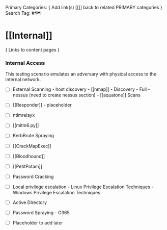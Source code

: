 Primary Categories: { Add link(s) [[]] back to related PRIMARY categories }
Search Tag: #🗺  

# [[Internal]]  
{ Links to content pages }



### Internal Access
This testing scenario emulates an adversary with physical access to the internal network.

- [ ] External Scanning
                - host discovery
                - [[nmap]]
                                - Discovery
                                - Full
                - nessus (need to create nessus section)
                - [[aquatone]] Scans

- [ ] [[Responder]]
                - placeholder
- [ ] ntlmrelayx
- [ ] [[mitm6.py]]
- [ ] KerbBrute Spraying 
- [ ] [[CrackMapExec]]
- [ ] [[Bloodhound]]
- [ ] [[PetitPotam]]
- [ ] Password Cracking
- [ ] Local privilege escalation
                - Linux Privilege Escalation Techniques
                - Windows Privilege Escalation Techniques
- [ ] Active DIrectory
- [ ] Password Spraying - O365
- [ ] Placeholder to add later
